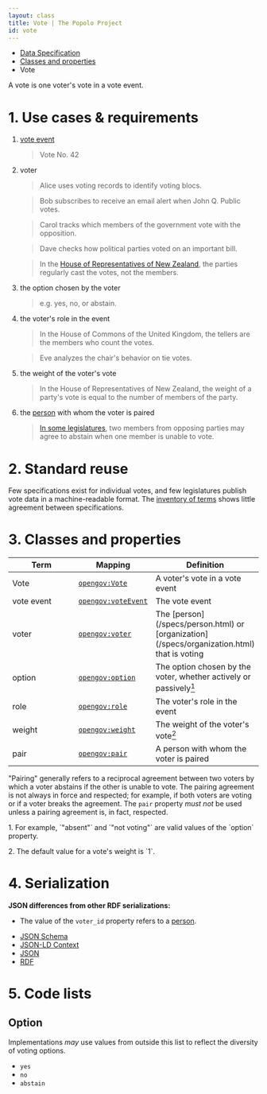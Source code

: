 ```yaml
---
layout: class
title: Vote | The Popolo Project
id: vote
---
```


<ul class="breadcrumb">
  <li><a href="/specs/">Data Specification</a></li>
  <li><a href="/specs/#classes-and-properties">Classes and properties</a></li>
  <li class="active">Vote</li>
</ul>

A vote is one voter's vote in a vote event.

<h1 id="use-cases-and-requirements">1. Use cases &amp; requirements</h1>

1. [vote event](/specs/vote-event.html)

    >Vote No. 42

1. voter

    >Alice uses voting records to identify voting blocs.

    >Bob subscribes to receive an email alert when John Q. Public votes.

    >Carol tracks which members of the government vote with the opposition.

    >Dave checks how political parties voted on an important bill.

    >In the [House of Representatives of New Zealand](http://www.parliament.nz/en-nz/features/00NZPHomeNews20121019a1/conscience-votes), the parties regularly cast the votes, not the members.

1. the option chosen by the voter

    >e.g. yes, no, or abstain.

1. the voter's role in the event

    >In the House of Commons of the United Kingdom, the tellers are the members who count the votes.

    >Eve analyzes the chair's behavior on tie votes.

1. the weight of the voter's vote

    >In the House of Representatives of New Zealand, the weight of a party's vote is equal to the number of members of the party.

1. the [person](/specs/person.html) with whom the voter is paired

    >[In some legislatures](http://en.wikipedia.org/wiki/Pair_%28parliamentary_convention%29), two members from opposing parties may agree to abstain when one member is unable to vote.

<h1 id="standard-reuse">2. Standard reuse</h1>

Few specifications exist for individual votes, and few legislatures publish vote data in a machine-readable format. The [inventory of terms](/appendices/terms.html) shows little agreement between specifications.

<h1 id="classes-and-properties">3. Classes and properties</h1>

<table>
  <thead>
    <tr>
      <th width="130">Term</th>
      <th>Mapping</th>
      <th>Definition</th>
    </tr>
  </thead>
  <tbody>
    <tr id="opengov:Vote">
      <td>Vote</td>
      <td><code><a href="#" title="http://www.w3.org/ns/opengov#Vote">opengov:Vote</a></code></td>
      <td>A voter's vote in a vote event</td>
    </tr>
    <tr id="opengov:voteEvent">
      <td>vote event</td>
      <td><code><a href="#" title="http://www.w3.org/ns/opengov#voteEvent">opengov:voteEvent</a></code></td>
      <td>The vote event</td>
    </tr>
    <tr id="opengov:voter">
      <td>voter</td>
      <td><code><a href="#" title="http://www.w3.org/ns/opengov#voter">opengov:voter</a></code></td>
      <td>The [person](/specs/person.html) or [organization](/specs/organization.html) that is voting</td>
    </tr>
    <tr id="opengov:option">
      <td>option</td>
      <td><code><a href="#" title="http://www.w3.org/ns/opengov#option">opengov:option</a></code></td>
      <td>The option chosen by the voter, whether actively or passively<a href="#note1"><sup>1</sup></a></td>
    </tr>
    <tr id="opengov:role">
      <td>role</td>
      <td><code><a href="#" title="http://www.w3.org/ns/opengov#role">opengov:role</a></code></td>
      <td>The voter's role in the event</td>
    </tr>
    <tr id="opengov:weight">
      <td>weight</td>
      <td><code><a href="#" title="http://www.w3.org/ns/opengov#weight">opengov:weight</a></code></td>
      <td>The weight of the voter's vote<a href="#note2"><sup>2</sup></a></td>
    </tr>
    <tr id="opengov:pair">
      <td>pair</td>
      <td><code><a href="#" title="http://www.w3.org/ns/opengov#pair">opengov:pair</a></code></td>
      <td>A person with whom the voter is paired</td>
    </tr>
  </tbody>
</table>

"Pairing" generally refers to a reciprocal agreement between two voters by which a voter abstains if the other is unable to vote. The pairing agreement is not always in force and respected; for example, if both voters are voting or if a voter breaks the agreement. The `pair` property <em class="rfc2119">must not</em> be used unless a pairing agreement is, in fact, respected.

<p class="note" id="note1">1. For example, `"absent"` and `"not voting"` are valid values of the `option` property.</p>
<p class="note" id="note2">2. The default value for a vote's weight is `1`.</p>

<h1 id="serialization">4. Serialization</h1>

**JSON differences from other RDF serializations:**

* The value of the `voter_id` property refers to a [person](/specs/person.html).

<ul class="nav nav-tabs no-js">
  <li><a href="#vote-schema">JSON Schema</a></li>
  <li><a href="#vote-context">JSON-LD Context</a></li>
  <li class="active"><a href="#vote-json">JSON</a></li>
  <li><a href="#vote-rdf">RDF</a></li>
</ul>

<div class="tab-content no-js">
  <div class="tab-pane" id="vote-schema" data-url="/schemas/vote.json"></div>
  <div class="tab-pane" id="vote-context" data-url="/contexts/vote.jsonld"></div>
  <div class="tab-pane active" id="vote-json" data-url="/examples/vote.json"></div>
  <div class="tab-pane" id="vote-rdf" data-url="/examples/vote.ttl"></div>
</div>

<h1 id="code-lists">5. Code lists</h1>

## Option

Implementations <em class="rfc2119">may</em> use values from outside this list to reflect the diversity of voting options.

* `yes`
* `no`
* `abstain`
